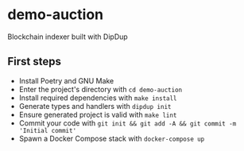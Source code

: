 # demo-auction

Blockchain indexer built with DipDup

## First steps

* Install Poetry and GNU Make
* Enter the project's directory with `cd demo-auction`
* Install required dependencies with `make install`
* Generate types and handlers with `dipdup init`
* Ensure generated project is valid with `make lint`
* Commit your code with `git init && git add -A && git commit -m 'Initial commit'` 
* Spawn a Docker Compose stack with `docker-compose up`